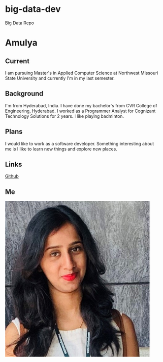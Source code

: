 # big-data-dev
Big Data Repo
# Amulya

## Current
I am pursuing Master's in Applied Computer Science at Northwest Missouri State University and currently I'm in my last semester.

## Background
I'm from Hyderabad, India. I have done my bachelor's from CVR College of Engineering, Hyderabad. I worked as a Programmer Analyst for Cognizant Technology Solutions for 2 years. I like playing badminton.

## Plans
I would like to work as a software developer. Something interesting about me is I like to learn new things and explore new places.

## Links
[Github](https://github.com/amulyamallepalli) 

## Me
![Image](https://github.com/amulyamallepalli/big-data-dev/blob/main/Amulya%20Image.jpg) 


 
